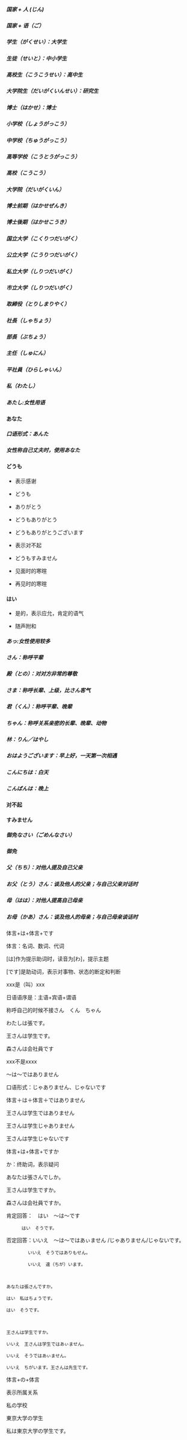##### 国家 + 人 \(じん\)

##### 国家 + 语（ご）

##### 学生（がくせい）：大学生

##### 生徒（せいと）：中小学生

##### 高校生（こうこうせい）：高中生

##### 大学院生（だいがくいんせい）：研究生

##### 博士（はかせ）：博士

##### 小学校（しょうがっこう）

##### 中学校（ちゅうがっこう）

##### 高等学校（こうとうがっこう）

##### 高校（こうこう）

##### 大学院（だいがくいん）

##### 博士前期（はかせぜんき）

##### 博士後期（はかせこうき）

##### 国立大学（こくりつだいがく）

##### 公立大学（こうりつだいがく）

##### 私立大学（しりつだいがく）

##### 市立大学（しりつだいがく）

##### 取締役（とりしまりやく）

##### 社長（しゃちょう）

##### 部長（ぶちょう）

##### 主任（しゅにん）

##### 平社員（ひらしゃいん）

##### 私（わたし）

##### あたし:女性用语

#### あなた

##### 口语形式：あんた

##### 女性称自己丈夫时，使用あなた

#### どうも

* 表示感谢

* どうも

* ありがとう
* どうもありがとう
* どうもありがとうございます

* 表示对不起

* どうもすみません

* 见面时的寒暄

* 再见时的寒暄

#### はい

* 是的，表示应允，肯定的语气

* 随声附和

##### あっ:女性使用较多

##### さん：称呼平辈

##### 殿（との）：对对方非常的尊敬

##### さま：称呼长辈、上级，比さん客气

##### 君（くん）：称呼平辈、晚辈

##### ちゃん：称呼关系亲密的长辈、晚辈、动物

##### 林：りん／はやし

##### 

##### おはようございます：早上好，一天第一次相遇

##### こんにちは：白天

##### こんばんは：晚上

#### 

#### 对不起

#### すみません

##### 御免なさい（ごめんなさい）

##### 御免

##### 

##### 父（ちち）：对他人提及自己父亲

##### お父（とう）さん：谈及他人的父亲；与自己父亲对话时

##### 母（はは）：对他人提高自己母亲

##### お母（かあ）さん：谈及他人的母亲；与自己母亲谈话时

体言+は+体言+です

体言：名词、数词、代词

\[は\]作为提示助词时，读音为\[わ\]，提示主题

\[です\]是助动词，表示对事物、状态的断定和判断

xxx是（叫）xxx

日语语序是：主语+宾语+谓语

称呼自己的时候不接さん　くん　ちゃん

わたしは張です。

王さんは学生です。

森さんは会社員です

xxx不是xxxx

～は～ではありません

口语形式：じゃありません、じゃないです

体言＋は＋体言＋ではありません

王さんは学生ではありません

王さんは学生じゃありません

王さんは学生じゃないです

体言+は+体言+ですか

か：终助词，表示疑问

あなたは張さんでしか。

王さんは学生ですか。

森さんは会社員ですか。

肯定回答：　はい　～は～です

```
    　はい　そうです。
```

否定回答：いいえ　～は～ではあぃません /じゃありません/じゃないです。

```
        いいえ　そうではありもせん。

        いいえ　違（ちが）います。



あなたは張さんですか。

はい　私はちょうです。

はい　そうです。



王さんは学生ですか。

いいえ　王さんは学生ではあぃません。

いいえ　そうではあぃません。

いいえ　ちがいます。王さんは先生です。
```

体言+の+体言

表示所属关系

私の学校

東京大学の学生

私は東京大学の学生です。

